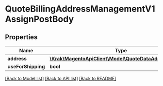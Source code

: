 # QuoteBillingAddressManagementV1AssignPostBody

## Properties
Name | Type | Description | Notes
------------ | ------------- | ------------- | -------------
**address** | [**\Krak\MagentoApiClient\Model\QuoteDataAddressInterface**](QuoteDataAddressInterface.md) |  | 
**useForShipping** | **bool** |  | [optional] 

[[Back to Model list]](../README.md#documentation-for-models) [[Back to API list]](../README.md#documentation-for-api-endpoints) [[Back to README]](../README.md)


